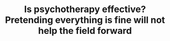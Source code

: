 --- 
abstract: '' 
authors: 
 - P Cuijpers
 -  E Karyotaki
 -  M Reijnders
 -  admin
doi: '10.1017/S204579601800080X' 
featured: false 
publication: '*Epidemiology and psychiatric sciences*, 166' 
publication_short: '' 
publishDate: '2019-01-01' 
title: 'Is psychotherapy effective? Pretending everything is fine will not help the field forward' 
url_code: '' 
url_dataset: '' 
url_pdf: '' 
url_poster: '' 
url_project: '' 
url_slides: '' 
url_source: '' 
url_video: '' 
---
